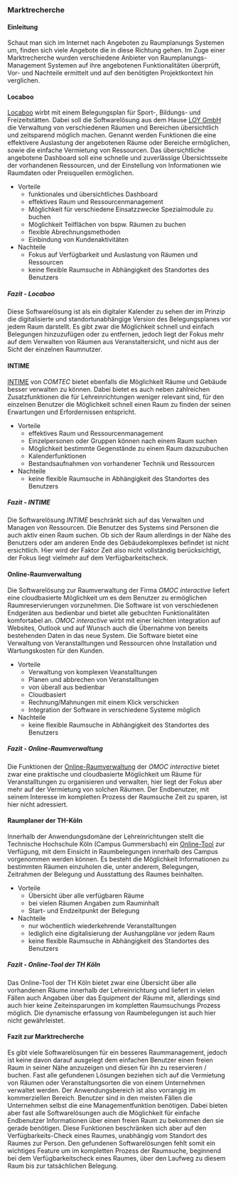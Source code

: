 ### Marktrecherche

#### Einleitung
Schaut man sich im Internet nach Angeboten zu Raumplanungs Systemen um, finden sich viele Angebote die in diese Richtung gehen. Im Zuge einer Marktrecherche wurden verschiedene Anbieter von Raumplanungs-Management Systemen auf ihre angebotenen Funktionalitäten überprüft, Vor- und Nachteile ermittelt und auf den benötigten Projektkontext hin verglichen.


#### Locaboo
[Locaboo](http://locaboo.com) wirbt mit einem Belegungsplan für Sport-, Bildungs- und Freizeitstätten. Dabei soll die Softwarelösung aus dem Hause [LOY GmbH](link?) die Verwaltung von verschiedenen Räumen und Bereichen übersichtlich und zeitsparend möglich machen. Genannt werden Funktionen die eine effektivere Auslastung der angebotenen Räume oder Bereiche ermöglichen, sowie die einfache Vermietung von Ressourcen. Das übersichtliche angebotene Dashboard soll eine schnelle und zuverlässige Übersichtsseite der vorhandenen Ressourcen, und der Einstellung von Informationen wie Raumdaten oder Preisquellen ermöglichen.
* Vorteile
    - funktionales und übersichtliches Dashboard
    - effektives Raum und Ressourcenmanagement 
    - Möglichkeit für verschiedene Einsatzzwecke Spezialmodule zu buchen
    - Möglichkeit Teilflächen von bspw. Räumen zu buchen
    - flexible Abrechnungsmethoden
    - Einbindung von Kundenaktivitäten
* Nachteile
    - Fokus auf Verfügbarkeit und Auslastung von Räumen und Ressourcen
    - keine flexible Raumsuche in Abhängigkeit des Standortes des Benutzers

##### Fazit - Locaboo
Diese Softwarelösung ist als ein digitaler Kalender zu sehen der im Prinzip die digitalisierte und standortunabhängige Version des Belegungsplanes vor jedem Raum darstellt. Es gibt zwar die Möglichkeit schnell und einfach Belegungen hinzuzufügen oder zu entfernen, jedoch liegt der Fokus mehr auf dem Verwalten von Räumen aus Veranstaltersicht, und nicht aus der Sicht der einzelnen Raumnutzer.    


#### INTIME
[INTIME](https://www.comtec-noeker.de) von *COMTEC* bietet ebenfalls die Möglichkeit Räume und Gebäude besser verwalten zu können. Dabei bietet es auch neben zahlreichen Zusatzfunktionen die für Lehreinrichtungen weniger relevant sind, für den einzelnen Benutzer die Möglichkeit schnell einen Raum zu finden der seinen Erwartungen und Erfordernissen entspricht. 
* Vorteile
    - effektives Raum und Ressourcenmanagement 
    - Einzelpersonen oder Gruppen können nach einem Raum suchen
    - Möglichkeit bestimmte Gegenstände zu einem Raum dazuzubuchen
    - Kalenderfunktionen 
    - Bestandsaufnahmen von vorhandener Technik und Ressourcen
* Nachteile
    - keine flexible Raumsuche in Abhängigkeit des Standortes des Benutzers

##### Fazit - *INTIME*
Die Softwarelösung *INTIME* beschränkt sich auf das Verwalten und Managen von Ressourcen. Die Benutzer des Systems sind Personen die auch aktiv einen Raum suchen. Ob sich der Raum allerdings in der Nähe des Benutzers oder am anderen Ende des Gebäudekomplexes befindet ist nicht ersichtlich. Hier wird der Faktor Zeit also nicht vollständig berücksichtigt, der Fokus liegt vielmehr auf dem Verfügbarkeitscheck.   


#### Online-Raumverwaltung
Die Softwarelösung zur Raumverwaltung der Firma *OMOC interactive* liefert eine cloudbasierte Möglichkeit um es dem Benutzer zu ermöglichen Raumreservierungen vorzunehmen. Die Software ist von verschiedenen Endgeräten aus bedienbar und bietet alle gebuchten Funktionalitäten komfortabel an. *OMOC interactive* wirbt mit einer leichten integration auf Websites, Outlook und auf Wunsch auch die Übernahme von bereits bestehenden Daten in das neue System. Die Software bietet eine Verwaltung von Veranstalltungen und Ressourcen ohne Installation und Wartungskosten für den Kunden.
* Vorteile
    - Verwaltung von komplexen Veanstalltungen
    - Planen und abbrechen von Veranstalltungen
    - von überall aus bedienbar
    - Cloudbasiert
    - Rechnung/Mahnungen mit einem Klick verschicken
    - Integration der Software in verschiedene Systeme möglich
* Nachteile
    - keine flexible Raumsuche in Abhängigkeit des Standortes des Benutzers

##### Fazit - *Online-Raumverwaltung*
Die Funktionen der [Online-Raumverwaltung](http://online-raumverwaltung.de) der *OMOC interactive* bietet zwar eine praktische und cloudbasierte Möglichkeit um Räume für Veranstalltungen zu organisieren und verwalten, hier liegt der Fokus aber mehr auf der Vermietung von solchen Räumen. Der Endbenutzer, mit seinem Interesse im kompletten Prozess der Raumsuche Zeit zu sparen, ist hier nicht adressiert.   


#### Raumplaner der TH-Köln
Innerhalb der Anwendungsdomäne der Lehreinrichtungen stellt die Technische Hochschule Köln (Campus Gummersbach) ein [Online-Tool](http://advbs06.gm.fh-koeln.de:7777/plsql/sport.raum_abfrage) zur Verfügung, mit dem Einsicht in Raumbelegungen innerhalb des Campus vorgenommen werden können. Es besteht die Möglichkeit Informationen zu bestimmten Räumen einzuholen die, unter anderem, Belegungen, Zeitrahmen der Belegung und Ausstattung des Raumes beinhalten.
* Vorteile
    - Übersicht über alle verfügbaren Räume
    - bei vielen Räumen Angaben zum Rauminhalt
    - Start- und Endzeitpunkt der Belegung
* Nachteile
    - nur wöchentlich wiederkehrende Veranstalltungen
    - lediglich eine digitalisierung der Aushangpläne vor jedem Raum
    - keine flexible Raumsuche in Abhängigkeit des Standortes des Benutzers

##### Fazit - *Online-Tool der TH Köln*
Das Online-Tool der TH Köln bietet zwar eine Übersicht über alle vorhandenen Räume innerhalb der Lehreinrichtung und liefert in vielen Fällen auch Angaben über das Equipment der Räume mit, allerdings sind auch hier keine Zeiteinsparungen im kompletten Raumsuchungs Prozess möglich. Die dynamische erfassung von Raumbelegungen ist auch hier nicht gewährleistet.


#### Fazit zur Marktrecherche
Es gibt viele Softwarelösungen für ein besseres Raummanagement, jedoch ist keine davon darauf ausgelegt dem einfachen Benutzer einen freien Raum in seiner Nähe anzuzeigen und diesen für ihn zu reservieren / buchen. Fast alle gefundenen Lösungen beziehen sich auf die Vermietung von Räumen oder Veranstaltungsorten die von einem Unternehmen verwaltet werden. Der Anwendungsbereich ist also vorrangig im kommerziellen Bereich. Benutzer sind in den meisten Fällen die Unternehmen selbst die eine Managementfunktion benötigen. Dabei bieten aber fast alle Softwarelösungen auch die Möglichkeit für einfache Endbenutzer Informationen über einen freien Raum zu bekommen den sie gerade benötigen. Diese Funktionen beschränken sich aber auf den Verfügbarkeits-Check eines Raumes, unabhängig vom Standort des Raumes zur Person. Den gefundenen Softwarelösungen fehlt somit ein wichtiges Feature um im kompletten Prozess der Raumsuche, beginnend bei dem Verfügbarkeitscheck eines Raumes, über den Laufweg zu diesem Raum bis zur tatsächlichen Belegung.


















